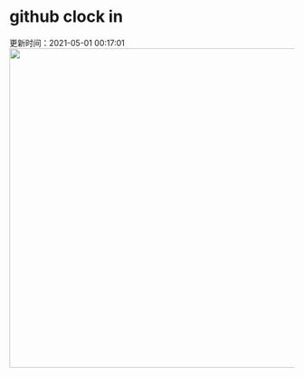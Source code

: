 # github clock in
更新时间：2021-05-01 00:17:01
 <img style="-webkit-user-select: none;margin: auto;cursor: zoom-in;" src="https://cn.bing.com/th?id=OHR.GGTeaGarden_ZH-CN8933043250_1920x1080.jpg&rf=LaDigue_1920x1080.jpg&pid=hp" width="1004" height="564"> 